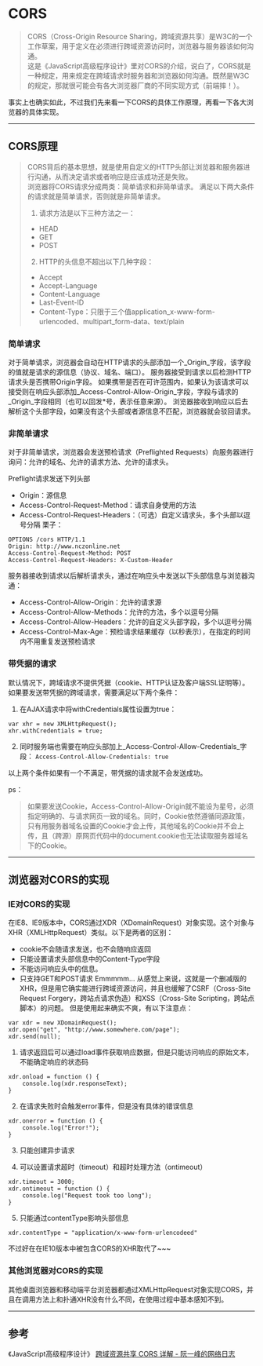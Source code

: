 # CORS
> CORS（Cross-Origin Resource Sharing，跨域资源共享）是W3C的一个工作草案，用于定义在必须进行跨域资源访问时，浏览器与服务器该如何沟通。  
这是《JavaScript高级程序设计》里对CORS的介绍，说白了，CORS就是一种规定，用来规定在跨域请求时服务器和浏览器如何沟通。既然是W3C的规定，那就很可能会有各大浏览器厂商的不同实现方式（前端摔！）。

事实上也确实如此，不过我们先来看一下CORS的具体工作原理，再看一下各大浏览器的具体实现。

- - - -

## CORS原理

> CORS背后的基本思想，就是使用自定义的HTTP头部让浏览器和服务器进行沟通，从而决定请求或者响应是应该成功还是失败。  
浏览器将CORS请求分成两类：简单请求和非简单请求。
满足以下两大条件的请求就是简单请求，否则就是非简单请求。
> 1. 请求方法是以下三种方法之一：  
> - HEAD  
> - GET  
> - POST  
> 2. HTTP的头信息不超出以下几种字段：  
> - Accept  
> - Accept-Language  
> - Content-Language  
> - Last-Event-ID  
> - Content-Type：只限于三个值application_x-www-form-urlencoded、multipart_form-data、text/plain  

### 简单请求
对于简单请求，浏览器会自动在HTTP请求的头部添加一个_Origin_字段，该字段的值就是请求的源信息（协议、域名、端口）。
服务器接受到请求以后检测HTTP请求头是否携带Origin字段。
如果携带是否在可许范围内，如果认为该请求可以接受则在响应头部添加_Access-Control-Allow-Origin_字段，字段与请求的_Origin_字段相同（也可以回发*号，表示任意来源）。
浏览器接收到响应以后去解析这个头部字段，如果没有这个头部或者源信息不匹配，浏览器就会驳回请求。

### 非简单请求
对于非简单请求，浏览器会发送预检请求（Preflighted Requests）向服务器进行询问：允许的域名、允许的请求方法、允许的请求头。

Preflight请求发送下列头部
* Origin：源信息
* Access-Control-Request-Method：请求自身使用的方法
* Access-Control-Request-Headers：（可选）自定义请求头，多个头部以逗号分隔
栗子：
```
OPTIONS /cors HTTP/1.1
Origin: http://www.nczonline.net
Access-Control-Request-Method: POST
Access-Control-Request-Headers: X-Custom-Header
```

服务器接收到请求以后解析请求头，通过在响应头中发送以下头部信息与浏览器沟通：
* Access-Control-Allow-Origin：允许的请求源
* Access-Control-Allow-Methods：允许的方法，多个以逗号分隔
* Access-Control-Allow-Headers：允许的自定义头部字段，多个以逗号分隔
* Access-Control-Max-Age：预检请求结果缓存（以秒表示），在指定的时间内不用重复发送预检请求

### 带凭据的请求
默认情况下，跨域请求不提供凭据（cookie、HTTP认证及客户端SSL证明等）。
如果要发送带凭据的跨域请求，需要满足以下两个条件：
1. 在AJAX请求中将withCredentials属性设置为true：
```
var xhr = new XMLHttpRequest();
xhr.withCredentials = true;
```

2. 同时服务端也需要在响应头部加上_Access-Control-Allow-Credentials_字段：
`Access-Control-Allow-Credentials: true`

以上两个条件如果有一个不满足，带凭据的请求就不会发送成功。

ps：
> 如果要发送Cookie，Access-Control-Allow-Origin就不能设为星号，必须指定明确的、与请求网页一致的域名。同时，Cookie依然遵循同源政策，只有用服务器域名设置的Cookie才会上传，其他域名的Cookie并不会上传，且（跨源）原网页代码中的document.cookie也无法读取服务器域名下的Cookie。  

- - - -

## 浏览器对CORS的实现

### IE对CORS的实现
在IE8、IE9版本中，CORS通过XDR（XDomainRequest）对象实现。这个对象与XHR（XMLHttpRequest）类似。以下是两者的区别：
* cookie不会随请求发送，也不会随响应返回
* 只能设置请求头部信息中的Content-Type字段
* 不能访问响应头中的信息。
* 只支持GET和POST请求
Emmmmm…
从感觉上来说，这就是一个删减版的XHR，但是用它确实能进行跨域资源访问，并且也缓解了CSRF（Cross-Site Request Forgery，跨站点请求伪造）和XSS（Cross-Site Scripting，跨站点脚本）的问题。
但是使用起来确实不爽，有以下注意点：
```
var xdr = new XDomainRequest();
xdr.open("get", "http://www.somewhere.com/page");
xdr.send(null);
```

1. 请求返回后可以通过load事件获取响应数据，但是只能访问响应的原始文本，不能确定响应的状态码
```
xdr.onload = function () {
	console.log(xdr.responseText);
}
```

2. 在请求失败时会触发error事件，但是没有具体的错误信息
```
xdr.onerror = function () {
	console.log("Error!");
}
```

3. 只能创建异步请求

4. 可以设置请求超时（timeout）和超时处理方法（ontimeout）
```
xdr.timeout = 3000;
xdr.ontimeout = function () {
	console.log("Request took too long");
}
```

5. 只能通过contentType影响头部信息
```
xdr.contentType = "application/x-www-form-urlencodeed"
```

不过好在在IE10版本中被包含CORS的XHR取代了~~~

### 其他浏览器对CORS的实现
其他桌面浏览器和移动端平台浏览器都通过XMLHttpRequest对象实现CORS，并且在调用方法上和扑通XHR没有什么不同，在使用过程中基本感知不到。

- - - -

## 参考
《JavaScript高级程序设计》
[跨域资源共享 CORS 详解 - 阮一峰的网络日志](http://www.ruanyifeng.com/blog/2016/04/cors.html)